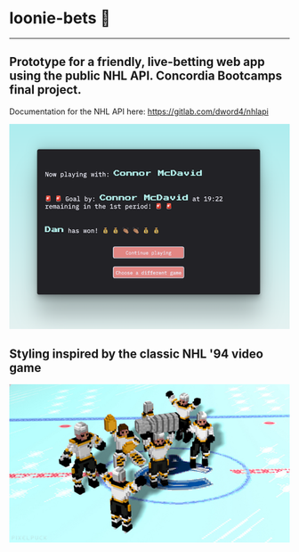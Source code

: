 # loonie-bets 🚨

---

## Prototype for a friendly, live-betting web app using the public NHL API. Concordia Bootcamps final project.

Documentation for the NHL API here: https://gitlab.com/dword4/nhlapi


![image](bets-screenshot.png)


## Styling inspired by the classic NHL '94 video game

![image](RWbUgyp.jpeg)



